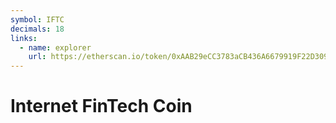 ```yaml
---
symbol: IFTC
decimals: 18
links:
  - name: explorer
    url: https://etherscan.io/token/0xAAB29eCC3783aCB436A6679919F22D30932E93F2
---
```


# Internet FinTech Coin
